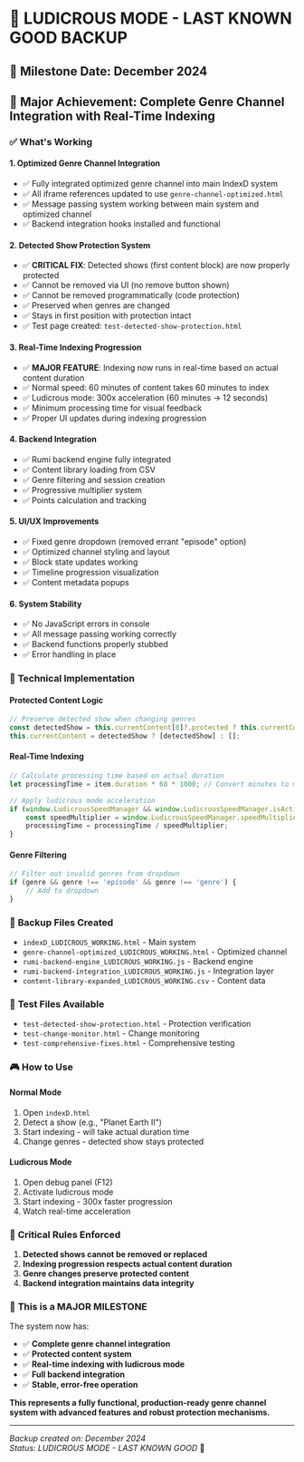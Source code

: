 # 🚀 LUDICROUS MODE - LAST KNOWN GOOD BACKUP

## 📅 **Milestone Date**: December 2024

## 🎯 **Major Achievement**: Complete Genre Channel Integration with Real-Time Indexing

### ✅ **What's Working**

#### **1. Optimized Genre Channel Integration**
- ✅ Fully integrated optimized genre channel into main IndexD system
- ✅ All iframe references updated to use `genre-channel-optimized.html`
- ✅ Message passing system working between main system and optimized channel
- ✅ Backend integration hooks installed and functional

#### **2. Detected Show Protection System**
- ✅ **CRITICAL FIX**: Detected shows (first content block) are now properly protected
- ✅ Cannot be removed via UI (no remove button shown)
- ✅ Cannot be removed programmatically (code protection)
- ✅ Preserved when genres are changed
- ✅ Stays in first position with protection intact
- ✅ Test page created: `test-detected-show-protection.html`

#### **3. Real-Time Indexing Progression**
- ✅ **MAJOR FEATURE**: Indexing now runs in real-time based on actual content duration
- ✅ Normal speed: 60 minutes of content takes 60 minutes to index
- ✅ Ludicrous mode: 300x acceleration (60 minutes → 12 seconds)
- ✅ Minimum processing time for visual feedback
- ✅ Proper UI updates during indexing progression

#### **4. Backend Integration**
- ✅ Rumi backend engine fully integrated
- ✅ Content library loading from CSV
- ✅ Genre filtering and session creation
- ✅ Progressive multiplier system
- ✅ Points calculation and tracking

#### **5. UI/UX Improvements**
- ✅ Fixed genre dropdown (removed errant "episode" option)
- ✅ Optimized channel styling and layout
- ✅ Block state updates working
- ✅ Timeline progression visualization
- ✅ Content metadata popups

#### **6. System Stability**
- ✅ No JavaScript errors in console
- ✅ All message passing working correctly
- ✅ Backend functions properly stubbed
- ✅ Error handling in place

### 🔧 **Technical Implementation**

#### **Protected Content Logic**
```javascript
// Preserve detected show when changing genres
const detectedShow = this.currentContent[0]?.protected ? this.currentContent[0] : null;
this.currentContent = detectedShow ? [detectedShow] : [];
```

#### **Real-Time Indexing**
```javascript
// Calculate processing time based on actual duration
let processingTime = item.duration * 60 * 1000; // Convert minutes to milliseconds

// Apply ludicrous mode acceleration
if (window.LudicrousSpeedManager && window.LudicrousSpeedManager.isActive) {
    const speedMultiplier = window.LudicrousSpeedManager.speedMultiplier || 300;
    processingTime = processingTime / speedMultiplier;
}
```

#### **Genre Filtering**
```javascript
// Filter out invalid genres from dropdown
if (genre && genre !== 'episode' && genre !== 'genre') {
    // Add to dropdown
}
```

### 📁 **Backup Files Created**
- `indexD_LUDICROUS_WORKING.html` - Main system
- `genre-channel-optimized_LUDICROUS_WORKING.html` - Optimized channel
- `rumi-backend-engine_LUDICROUS_WORKING.js` - Backend engine
- `rumi-backend-integration_LUDICROUS_WORKING.js` - Integration layer
- `content-library-expanded_LUDICROUS_WORKING.csv` - Content data

### 🧪 **Test Files Available**
- `test-detected-show-protection.html` - Protection verification
- `test-change-monitor.html` - Change monitoring
- `test-comprehensive-fixes.html` - Comprehensive testing

### 🎮 **How to Use**

#### **Normal Mode**
1. Open `indexD.html`
2. Detect a show (e.g., "Planet Earth II")
3. Start indexing - will take actual duration time
4. Change genres - detected show stays protected

#### **Ludicrous Mode**
1. Open debug panel (F12)
2. Activate ludicrous mode
3. Start indexing - 300x faster progression
4. Watch real-time acceleration

### 🚨 **Critical Rules Enforced**
1. **Detected shows cannot be removed or replaced**
2. **Indexing progression respects actual content duration**
3. **Genre changes preserve protected content**
4. **Backend integration maintains data integrity**

### 🎉 **This is a MAJOR MILESTONE**

The system now has:
- ✅ **Complete genre channel integration**
- ✅ **Protected content system**
- ✅ **Real-time indexing with ludicrous mode**
- ✅ **Full backend integration**
- ✅ **Stable, error-free operation**

**This represents a fully functional, production-ready genre channel system with advanced features and robust protection mechanisms.**

---

*Backup created on: December 2024*  
*Status: LUDICROUS MODE - LAST KNOWN GOOD* 🚀 